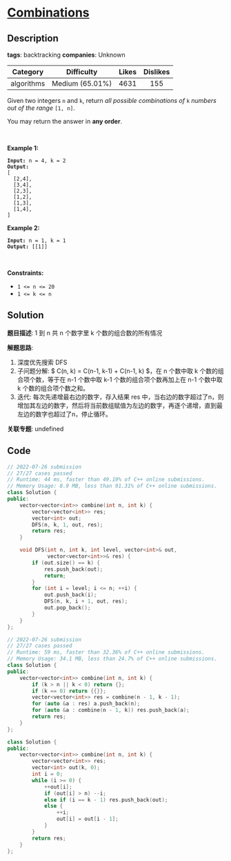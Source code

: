 # [Combinations](https://leetcode.com/problems/combinations/description/)

## Description

**tags**: backtracking
**companies**: Unknown

| Category | Difficulty | Likes | Dislikes |
| :------: | :--------: | :---: | :------: |
| algorithms | Medium (65.01%) | 4631 | 155 |

<p>Given two integers <code>n</code> and <code>k</code>, return <em>all possible combinations of</em> <code>k</code> <em>numbers out of the range</em> <code>[1, n]</code>.</p>

<p>You may return the answer in <strong>any order</strong>.</p>

<p>&nbsp;</p>
<p><strong>Example 1:</strong></p>

<pre><code><strong>Input:</strong> n = 4, k = 2
<strong>Output:</strong>
[
  [2,4],
  [3,4],
  [2,3],
  [1,2],
  [1,3],
  [1,4],
]</code></pre>

<p><strong>Example 2:</strong></p>

<pre><code><strong>Input:</strong> n = 1, k = 1
<strong>Output:</strong> [[1]]</code></pre>

<p>&nbsp;</p>
<p><strong>Constraints:</strong></p>

<ul>
    <li><code>1 &lt;= n &lt;= 20</code></li>
    <li><code>1 &lt;= k &lt;= n</code></li>
</ul>

## Solution

**题目描述**: 1 到 n 共 n 个数字里 k 个数的组合数的所有情况

**解题思路**:

1. 深度优先搜索 DFS
2. 子问题分解: $ C(n, k) = C(n-1, k-1) + C(n-1, k) $，在 n 个数中取 k 个数的组合项个数，等于在 n-1 个数中取 k-1 个数的组合项个数再加上在 n-1 个数中取 k 个数的组合项个数之和。
3. 迭代: 每次先递增最右边的数字，存入结果 res 中，当右边的数字超过了n，则增加其左边的数字，然后将当前数组赋值为左边的数字，再逐个递增，直到最左边的数字也超过了n，停止循环。

**关联专题**: undefined

## Code

```cpp
// 2022-07-26 submission
// 27/27 cases passed
// Runtime: 44 ms, faster than 49.19% of C++ online submissions.
// Memory Usage: 8.9 MB, less than 91.31% of C++ online submissions.
class Solution {
public:
    vector<vector<int>> combine(int n, int k) {
        vector<vector<int>> res;
        vector<int> out;
        DFS(n, k, 1, out, res);
        return res;
    }

    void DFS(int n, int k, int level, vector<int>& out,
             vector<vector<int>>& res) {
        if (out.size() == k) {
            res.push_back(out);
            return;
        }
        for (int i = level; i <= n; ++i) {
            out.push_back(i);
            DFS(n, k, i + 1, out, res);
            out.pop_back();
        }
    }
};
```

```cpp
// 2022-07-26 submission
// 27/27 cases passed
// Runtime: 59 ms, faster than 32.36% of C++ online submissions.
// Memory Usage: 34.1 MB, less than 24.7% of C++ online submissions.
class Solution {
public:
    vector<vector<int>> combine(int n, int k) {
        if (k > n || k < 0) return {};
        if (k == 0) return {{}};
        vector<vector<int>> res = combine(n - 1, k - 1);
        for (auto &a : res) a.push_back(n);
        for (auto &a : combine(n - 1, k)) res.push_back(a);
        return res;
    }
};
```

```cpp
class Solution {
public:
    vector<vector<int>> combine(int n, int k) {
        vector<vector<int>> res;
        vector<int> out(k, 0);
        int i = 0;
        while (i >= 0) {
            ++out[i];
            if (out[i] > n) --i;
            else if (i == k - 1) res.push_back(out);
            else {
                ++i;
                out[i] = out[i - 1];
            }
        }
        return res;
    }
};
```
